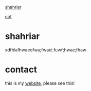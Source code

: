 [shahriar](#shahriar)

[cot](#contact)

# shahriar
sdfhlafhwaeofwa;fwael;fuwf;hwae;fhaw

# contact
this is my [website](https://shahriaarrr.ir), please see this!